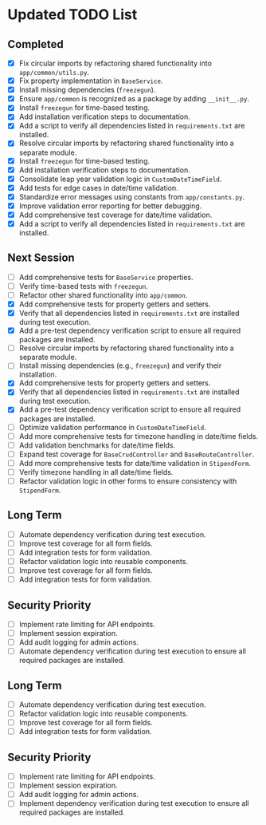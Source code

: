 # Updated TODO List

## Completed
- [x] Fix circular imports by refactoring shared functionality into `app/common/utils.py`.
- [x] Fix property implementation in `BaseService`.
- [x] Install missing dependencies (`freezegun`).
- [x] Ensure `app/common` is recognized as a package by adding `__init__.py`.
- [x] Install `freezegun` for time-based testing.
- [x] Add installation verification steps to documentation.
- [x] Add a script to verify all dependencies listed in `requirements.txt` are installed.
- [x] Resolve circular imports by refactoring shared functionality into a separate module.
- [x] Install `freezegun` for time-based testing.
- [x] Add installation verification steps to documentation.
- [x] Consolidate leap year validation logic in `CustomDateTimeField`.
- [x] Add tests for edge cases in date/time validation.
- [x] Standardize error messages using constants from `app/constants.py`.
- [x] Improve validation error reporting for better debugging.
- [x] Add comprehensive test coverage for date/time validation.
- [x] Add a script to verify all dependencies listed in `requirements.txt` are installed.

## Next Session
- [ ] Add comprehensive tests for `BaseService` properties.
- [ ] Verify time-based tests with `freezegun`.
- [ ] Refactor other shared functionality into `app/common`.
- [x] Add comprehensive tests for property getters and setters.
- [x] Verify that all dependencies listed in `requirements.txt` are installed during test execution.
- [x] Add a pre-test dependency verification script to ensure all required packages are installed.
- [ ] Resolve circular imports by refactoring shared functionality into a separate module.
- [ ] Install missing dependencies (e.g., `freezegun`) and verify their installation.
- [x] Add comprehensive tests for property getters and setters.
- [x] Verify that all dependencies listed in `requirements.txt` are installed during test execution.
- [x] Add a pre-test dependency verification script to ensure all required packages are installed.
- [ ] Optimize validation performance in `CustomDateTimeField`.
- [ ] Add more comprehensive tests for timezone handling in date/time fields.
- [ ] Add validation benchmarks for date/time fields.
- [ ] Expand test coverage for `BaseCrudController` and `BaseRouteController`.
- [ ] Add more comprehensive tests for date/time validation in `StipendForm`.
- [ ] Verify timezone handling in all date/time fields.
- [ ] Refactor validation logic in other forms to ensure consistency with `StipendForm`.

## Long Term
- [ ] Automate dependency verification during test execution.
- [ ] Improve test coverage for all form fields.
- [ ] Add integration tests for form validation.
- [ ] Refactor validation logic into reusable components.
- [ ] Improve test coverage for all form fields.
- [ ] Add integration tests for form validation.

## Security Priority
- [ ] Implement rate limiting for API endpoints.
- [ ] Implement session expiration.
- [ ] Add audit logging for admin actions.
- [ ] Automate dependency verification during test execution to ensure all required packages are installed.

## Long Term
- [ ] Automate dependency verification during test execution.
- [ ] Refactor validation logic into reusable components.
- [ ] Improve test coverage for all form fields.
- [ ] Add integration tests for form validation.

## Security Priority
- [ ] Implement rate limiting for API endpoints.
- [ ] Implement session expiration.
- [ ] Add audit logging for admin actions.
- [ ] Implement dependency verification during test execution to ensure all required packages are installed.
